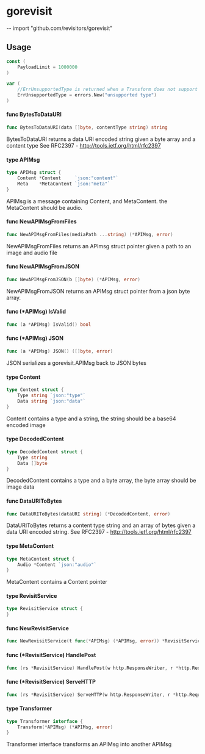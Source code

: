 # gorevisit
--
    import "github.com/revisitors/gorevisit"


## Usage

```go
const (
	PayloadLimit = 1000000
)
```

```go
var (
	//ErrUnsupportedType is returned when a Transform does not support the type(s) passed to it
	ErrUnsupportedType = errors.New("unsupported type")
)
```

#### func  BytesToDataURI

```go
func BytesToDataURI(data []byte, contentType string) string
```
BytesToDataURI returns a data URI encoded string given a byte array and a
content type See RFC2397 - http://tools.ietf.org/html/rfc2397

#### type APIMsg

```go
type APIMsg struct {
	Content *Content     `json:"content"`
	Meta    *MetaContent `json:"meta"`
}
```

APIMsg is a message containing Content, and MetaContent. the MetaContent should
be audio.

#### func  NewAPIMsgFromFiles

```go
func NewAPIMsgFromFiles(mediaPath ...string) (*APIMsg, error)
```
NewAPIMsgFromFiles returns an APImsg struct pointer given a path to an image and
audio file

#### func  NewAPIMsgFromJSON

```go
func NewAPIMsgFromJSON(b []byte) (*APIMsg, error)
```
NewAPIMsgFromJSON returns an APIMsg struct pointer from a json byte array.

#### func (*APIMsg) IsValid

```go
func (a *APIMsg) IsValid() bool
```

#### func (*APIMsg) JSON

```go
func (a *APIMsg) JSON() ([]byte, error)
```
JSON serializes a gorevisit.APIMsg back to JSON bytes

#### type Content

```go
type Content struct {
	Type string `json:"type"`
	Data string `json:"data"`
}
```

Content contains a type and a string, the string should be a base64 encoded
image

#### type DecodedContent

```go
type DecodedContent struct {
	Type string
	Data []byte
}
```

DecodedContent contains a type and a byte array, the byte array should be image
data

#### func  DataURIToBytes

```go
func DataURIToBytes(dataURI string) (*DecodedContent, error)
```
DataURIToBytes returns a content type string and an array of bytes given a data
URI encoded string. See RFC2397 - http://tools.ietf.org/html/rfc2397

#### type MetaContent

```go
type MetaContent struct {
	Audio *Content `json:"audio"`
}
```

MetaContent contains a Content pointer

#### type RevisitService

```go
type RevisitService struct {
}
```


#### func  NewRevisitService

```go
func NewRevisitService(t func(*APIMsg) (*APIMsg, error)) *RevisitService
```

#### func (*RevisitService) HandlePost

```go
func (rs *RevisitService) HandlePost(w http.ResponseWriter, r *http.Request)
```

#### func (*RevisitService) ServeHTTP

```go
func (rs *RevisitService) ServeHTTP(w http.ResponseWriter, r *http.Request)
```

#### type Transformer

```go
type Transformer interface {
	Transform(*APIMsg) (*APIMsg, error)
}
```

Transformer interface transforms an APIMsg into another APIMsg
